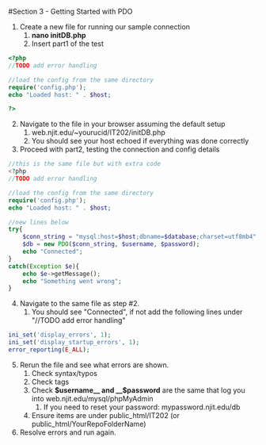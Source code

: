 #Section 3 - Getting Started with PDO

1. Create a new file for running our sample connection
	1. __nano initDB.php__
	2. Insert part1 of the test
```php
<?php
//TODO add error handling

//load the config from the same directory
require('config.php');
echo "Loaded host: " . $host;

?>
```

2. Navigate to the file in your browser assuming the default setup
	1. web.njit.edu/~yourucid/IT202/initDB.php
	2. You should see your host echoed if everything was done correctly
3. Proceed with part2, testing the connection and config details

```php
//this is the same file but with extra code
<?php
//TODO add error handling

//load the config from the same directory
require('config.php');
echo "Loaded host: " . $host;

//new lines below
try{
	$conn_string = "mysql:host=$host;dbname=$database;charset=utf8mb4";
	$db = new PDO($conn_string, $username, $password);
	echo "Connected";
}
catch(Exception $e){
	echo $e->getMessage();
	echo "Something went wrong";
}
```
4. Navigate to the same file as step #2.
	1. You should see "Connected", if not add the following lines under "//TODO add error handling"
```php
ini_set('display_errors', 1);
ini_set('display_startup_errors', 1);
error_reporting(E_ALL);
```
5. Rerun the file and see what errors are shown.
	1. Check syntax/typos
	2. Check tags
	3. Check __$username__ and __$password__ are the same that log you into web.njit.edu/mysql/phpMyAdmin
		1. If you need to reset your password: mypassword.njit.edu/db
	4. Ensure items are under public_html/IT202 (or public_html/YourRepoFolderName)
6. Resolve errors and run again.
